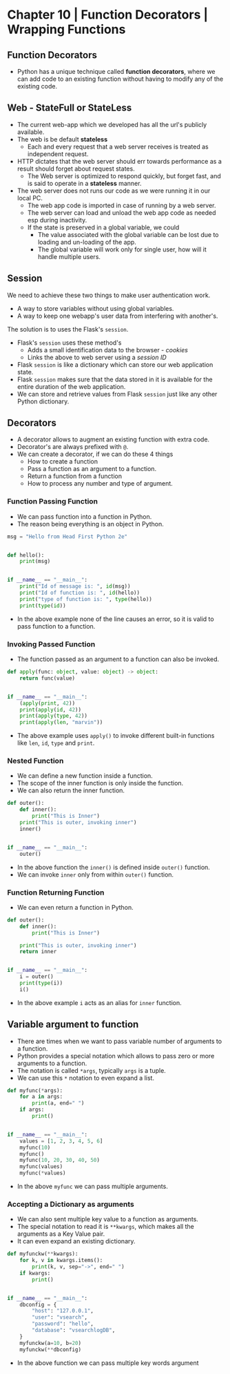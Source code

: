 # Chapter 10 | Function Decorators | Wrapping Functions #

## Function Decorators ##
* Python has a unique technique called **function decorators**, where we can add code to an existing function without having to modify any of the existing code.

## Web - StateFull or StateLess ##
* The current web-app which we developed has all the url's publicly available.
* The web is be default **stateless**
    * Each and every request that a web server receives is treated as independent request.
* HTTP dictates that the web server should err towards performance as a result should forget about request states.
    * The Web server is optimized to respond quickly, but forget fast, and is said to operate in a **stateless** manner.
* The web server does not runs our code as we were running it in our local PC.
    - The web app code is imported in case of running by a web server.
    - The web server can load and unload the web app code as needed esp during inactivity.
    - If the state is preserved in a global variable, we could 
        + The value associated with the global variable can be lost due to loading and un-loading of the app.
        + The global variable will work only for single user, how will it handle multiple users.


## Session ##
We need to achieve these two things to make user authentication work.
* A way to store variables without using global variables.
* A way to keep one webapp's user data from interfering with another's.

The solution is to uses the Flask's `session`.
* Flask's `session` uses these method's
    - Adds a small identification data to the browser - *cookies*
    - Links the above to web server using a *session ID*
* Flask `session` is like a dictionary which can store our web application state.
* Flask `session` makes sure that the data stored in it is available for the entire duration of the web application.
* We can store and retrieve values from Flask `session` just like any other Python dictionary.

## Decorators ##
* A decorator allows to augment an existing function with extra code.
* Decorator's are always prefixed with `@`.
* We can create a decorator, if we can do these 4 things
    - How to create a function
    - Pass a function as an argument to a function.
    - Return a function from a function
    - How to process any number and type of argument.

### Function Passing Function ###
* We can pass function into a function in Python.
* The reason being everything is an object in Python.

````python
msg = "Hello from Head First Python 2e"


def hello():
    print(msg)


if __name__ == "__main__":
    print("Id of message is: ", id(msg))
    print("Id of function is: ", id(hello))
    print("type of function is: ", type(hello))
    print(type(id))
````

* In the above example none of the line causes an error, so it is valid to pass function to a function.

### Invoking Passed Function ###
* The function passed as an argument to a function can also be invoked.

````python
def apply(func: object, value: object) -> object:
    return func(value)


if __name__ == "__main__":
    (apply(print, 42))
    print(apply(id, 42))
    print(apply(type, 42))
    print(apply(len, "marvin"))
````

* The above example uses `apply()` to invoke different built-in functions like `len`, `id`, `type` and `print`.

### Nested Function ###
* We can define a new function inside a function.
* The scope of the inner function is only inside the function.
* We can also return the inner function.

````python
def outer():
    def inner():
        print("This is Inner")
    print("This is outer, invoking inner")
    inner()


if __name__ == "__main__":
    outer()
````

* In the above function the `inner()` is defined inside `outer()` function.
* We can invoke `inner` only from within `outer()` function.

### Function Returning Function ###
* We can even return a function in Python.

````python
def outer():
    def inner():
        print("This is Inner")

    print("This is outer, invoking inner")
    return inner


if __name__ == "__main__":
    i = outer()
    print(type(i))
    i()
````

* In the above example `i` acts as an alias for `inner` function.


## Variable argument to function ##
* There are times when we want to pass variable number of arguments to a function.
* Python provides a special notation which allows to pass zero or more arguments to a function.
* The notation is called `*args`, typically `args` is a tuple.
* We can use this `*` notation to even expand a list.

````python
def myfunc(*args):
    for a in args:
        print(a, end=" ")
    if args:
        print()


if __name__ == "__main__":
    values = [1, 2, 3, 4, 5, 6]
    myfunc(10)
    myfunc()
    myfunc(10, 20, 30, 40, 50)
    myfunc(values)
    myfunc(*values)
````
* In the above `myfunc` we can pass multiple arguments.


### Accepting a Dictionary as arguments ###
* We can also sent multiple key value to a function as arguments.
* The special notation to read it is `**kwargs`, which makes all the arguments as a Key Value pair.
* It can even expand an existing dictionary.

````python
def myfunckw(**kwargs):
    for k, v in kwargs.items():
        print(k, v, sep="->", end=" ")
    if kwargs:
        print()


if __name__ == "__main__":
    dbconfig = {
        "host": "127.0.0.1",
        "user": "vsearch",
        "password": "hello",
        "database": "vsearchlogDB",
    }
    myfunckw(a=10, b=20)
    myfunckw(**dbconfig)
````
* In the above function we can pass multiple key words argument







